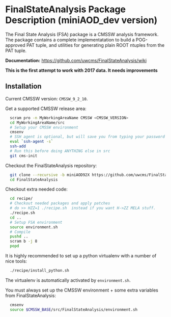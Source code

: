 FinalStateAnalysis Package Description (miniAOD_dev version)
============================================================

The Final State Analysis (FSA) package is a CMSSW analysis framework.  
The package contains a complete implementatation to build a POG-approved 
PAT tuple, and utilities for generating plain ROOT ntuples from the PAT tuple.

**Documentation:** https://github.com/uwcms/FinalStateAnalysis/wiki

**This is the first attempt to work with 2017 data. It needs improvements** 

Installation
------------

Current CMSSW version: ``CMSSW_9_2_10``.

Get a supported CMSSW release area:

```bash
  scram pro -n MyWorkingAreaName CMSSW <CMSSW_VERSION>
  cd MyWorkingAreaName/src
  # Setup your CMSSW environment
  cmsenv
  # SSH agent is optional, but will save you from typing your password many times
  eval `ssh-agent -s`
  ssh-add
  # Run this before doing ANYTHING else in src
  git cms-init
```

Checkout the FinalStateAnalysis repository:

```bash
  git clone --recursive -b miniAOD92X https://github.com/uwcms/FinalStateAnalysis.git
  cd FinalStateAnalysis
```

Checkout extra needed code:

```bash
  cd recipe/
  # Checkout needed packages and apply patches
  # do >> HZZ=1 ./recipe.sh  instead if you want H->ZZ MELA stuff.
  ./recipe.sh
  cd ..
  # Setup FSA environment
  source environment.sh
  # Compile
  pushd ..
  scram b -j 8
  popd
```

It is highly recommended to set up a python virtualenv with a number of nice tools:
```bash
  ./recipe/install_python.sh
```
The virtualenv is automatically activated by `environment.sh`.

You must always set up the CMSSW environment + some extra variables from FinalStateAnalysis:

```bash
  cmsenv
  source $CMSSW_BASE/src/FinalStateAnalysis/environment.sh
```


